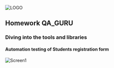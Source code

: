 ![LOGO](https://fs-thb03.getcourse.ru/fileservice/file/thumbnail/h/b635b6cb9478bb87c77e9c070ee6e122.png/s/x50/a/159627/sc/207)
## Homework QA_GURU
### Diving into the tools and libraries
#### Automation testing of  Students registration form

![Screen1](src/test/resources/ScreenTest.gif)